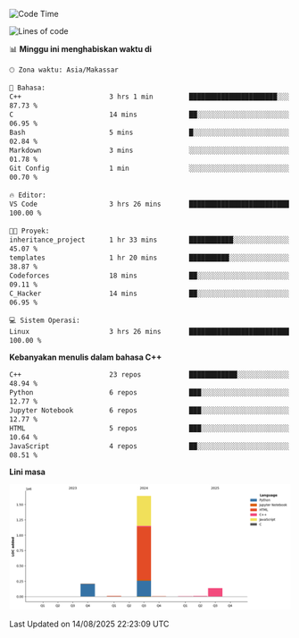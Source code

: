 <!--START_SECTION:waka-->
![Code Time](http://img.shields.io/badge/Code%20Time-400%20hrs%2033%20mins-blue)

![Lines of code](https://img.shields.io/badge/Sejak%20Hello%20World%20aku%20telah%20menulis-2.0%20million%20baris%20kode-blue)

📊 **Minggu ini menghabiskan waktu di** 

```text
🕑︎ Zona waktu: Asia/Makassar

💬 Bahasa: 
C++                      3 hrs 1 min         ██████████████████████░░░   87.73 % 
C                        14 mins             ██░░░░░░░░░░░░░░░░░░░░░░░   06.95 % 
Bash                     5 mins              █░░░░░░░░░░░░░░░░░░░░░░░░   02.84 % 
Markdown                 3 mins              ░░░░░░░░░░░░░░░░░░░░░░░░░   01.78 % 
Git Config               1 min               ░░░░░░░░░░░░░░░░░░░░░░░░░   00.70 % 

🔥 Editor: 
VS Code                  3 hrs 26 mins       █████████████████████████   100.00 % 

🐱‍💻 Proyek: 
inheritance_project      1 hr 33 mins        ███████████░░░░░░░░░░░░░░   45.07 % 
templates                1 hr 20 mins        ██████████░░░░░░░░░░░░░░░   38.87 % 
Codeforces               18 mins             ██░░░░░░░░░░░░░░░░░░░░░░░   09.11 % 
C_Hacker                 14 mins             ██░░░░░░░░░░░░░░░░░░░░░░░   06.95 % 

💻 Sistem Operasi: 
Linux                    3 hrs 26 mins       █████████████████████████   100.00 % 
```

**Kebanyakan menulis dalam bahasa C++** 

```text
C++                      23 repos            ████████████░░░░░░░░░░░░░   48.94 % 
Python                   6 repos             ███░░░░░░░░░░░░░░░░░░░░░░   12.77 % 
Jupyter Notebook         6 repos             ███░░░░░░░░░░░░░░░░░░░░░░   12.77 % 
HTML                     5 repos             ███░░░░░░░░░░░░░░░░░░░░░░   10.64 % 
JavaScript               4 repos             ██░░░░░░░░░░░░░░░░░░░░░░░   08.51 % 
```



**Lini masa**

![Lines of Code chart](https://raw.githubusercontent.com/yusuf601/yusuf601/main/assets/bar_graph.png)


 Last Updated on 14/08/2025 22:23:09 UTC
<!--END_SECTION:waka-->

